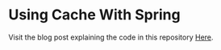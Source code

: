 # Using Cache With Spring

Visit the blog post explaining the code in this repository [Here](https://www.prkrdevblog.com/speed-up-your-spring-application-with-cache/).
